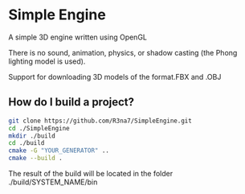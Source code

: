 # Simple Engine

A simple 3D engine written using OpenGL

There is no sound, animation, physics, or shadow casting (the Phong lighting model is used).

Support for downloading 3D models of the format.FBX and .OBJ

## How do I build a project?

```sh
git clone https://github.com/R3na7/SimpleEngine.git
cd ./SimpleEngine
mkdir ./build
cd ./build
cmake -G "YOUR_GENERATOR" ..
cmake --build .
```

The result of the build will be located in the folder ./build/SYSTEM_NAME/bin